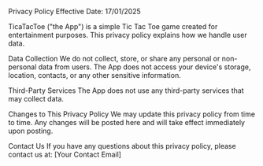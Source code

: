 Privacy Policy
Effective Date: 17/01/2025

TicaTacToe ("the App") is a simple Tic Tac Toe game created for entertainment purposes. This privacy policy explains how we handle user data.

Data Collection
We do not collect, store, or share any personal or non-personal data from users. The App does not access your device's storage, location, contacts, or any other sensitive information.

Third-Party Services
The App does not use any third-party services that may collect data.

Changes to This Privacy Policy
We may update this privacy policy from time to time. Any changes will be posted here and will take effect immediately upon posting.

Contact Us
If you have any questions about this privacy policy, please contact us at:
[Your Contact Email]